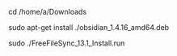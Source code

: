 

cd /home/a/Downloads



sudo apt-get install ./obsidian_1.4.16_amd64.deb


sudo ./FreeFileSync_13.1_Install.run